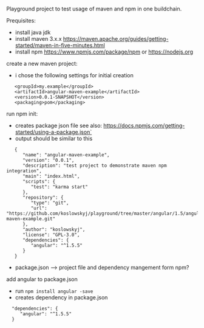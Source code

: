 Playground project to test usage of maven and npm in one buildchain.

Prequisites:
- install java jdk 
- install maven 3.x.x https://maven.apache.org/guides/getting-started/maven-in-five-minutes.html
- install npm https://www.npmjs.com/package/npm or https://nodejs.org

create a new maven project:
- i chose the following settings for initial creation

```
   <groupId>my.example</groupId>
   <artifactId>angular-maven-example</artifactId>
   <version>0.0.1-SNAPSHOT</version>
   <packaging>pom</packaging>
```

run npm init:
 - creates package json file see also: https://docs.npmjs.com/getting-started/using-a-package.json`
 - output should be similar to this
 
```
   {
      "name": "angular-maven-example",
      "version": "0.0.1",
      "description": "test project to demonstrate maven npm integration",
      "main": "index.html",
      "scripts": {
         "test": "karma start"
      },
      "repository": {
         "type": "git",
         "url": "https://github.com/koslowskyj/playground/tree/master/angular/1.5/angular-maven-example.git"
      },
      "author": "koslowskyj",
      "license": "GPL-3.0",
      "dependencies": {
         "angular": "^1.5.5"
      }
   }
```

 - package.json --> project file and dependency mangement form npm?

add angular to package.json
 - run ```npm install angular -save```
 - creates dependency in package.json
 ```
   "dependencies": {
      "angular": "^1.5.5"
   }
 ```


